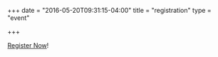 +++
date = "2016-05-20T09:31:15-04:00"
title = "registration"
type = "event"


+++

[Register Now](https://devopsdaysbaltimore2016.busyconf.com/bookings/new)!
